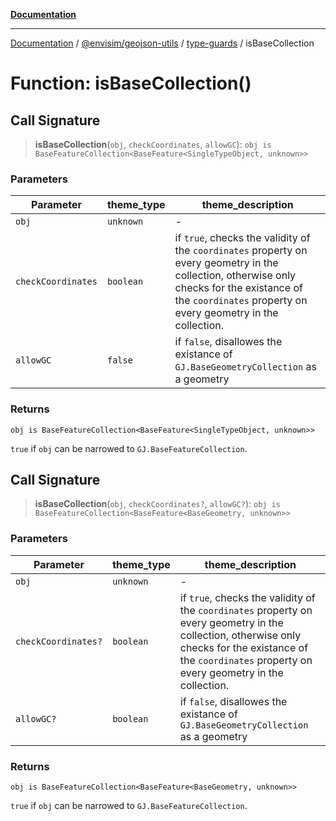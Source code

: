 [**Documentation**](../../../../README.md)

---

[Documentation](../../../../README.md) / [@envisim/geojson-utils](../../README.md) / [type-guards](../README.md) / isBaseCollection

# Function: isBaseCollection()

## Call Signature

> **isBaseCollection**(`obj`, `checkCoordinates`, `allowGC`): `obj is BaseFeatureCollection<BaseFeature<SingleTypeObject, unknown>>`

### Parameters

| Parameter          | theme_type | theme_description                                                                                                                                                                                            |
| ------------------ | ---------- | ------------------------------------------------------------------------------------------------------------------------------------------------------------------------------------------------------------ |
| `obj`              | `unknown`  | -                                                                                                                                                                                                            |
| `checkCoordinates` | `boolean`  | if `true`, checks the validity of the `coordinates` property on every geometry in the collection, otherwise only checks for the existance of the `coordinates` property on every geometry in the collection. |
| `allowGC`          | `false`    | if `false`, disallowes the existance of `GJ.BaseGeometryCollection` as a geometry                                                                                                                            |

### Returns

`obj is BaseFeatureCollection<BaseFeature<SingleTypeObject, unknown>>`

`true` if `obj` can be narrowed to `GJ.BaseFeatureCollection`.

## Call Signature

> **isBaseCollection**(`obj`, `checkCoordinates?`, `allowGC?`): `obj is BaseFeatureCollection<BaseFeature<BaseGeometry, unknown>>`

### Parameters

| Parameter           | theme_type | theme_description                                                                                                                                                                                            |
| ------------------- | ---------- | ------------------------------------------------------------------------------------------------------------------------------------------------------------------------------------------------------------ |
| `obj`               | `unknown`  | -                                                                                                                                                                                                            |
| `checkCoordinates?` | `boolean`  | if `true`, checks the validity of the `coordinates` property on every geometry in the collection, otherwise only checks for the existance of the `coordinates` property on every geometry in the collection. |
| `allowGC?`          | `boolean`  | if `false`, disallowes the existance of `GJ.BaseGeometryCollection` as a geometry                                                                                                                            |

### Returns

`obj is BaseFeatureCollection<BaseFeature<BaseGeometry, unknown>>`

`true` if `obj` can be narrowed to `GJ.BaseFeatureCollection`.
